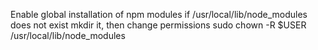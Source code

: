 Enable global installation of npm modules
if /usr/local/lib/node_modules does not exist mkdir it, then change permissions
sudo chown -R $USER /usr/local/lib/node_modules
